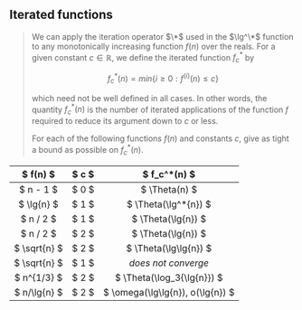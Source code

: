## Iterated functions

> We can apply the iteration operator $\*$ used in the $\lg^\*$ function to any
> monotonically increasing function $f(n)$ over the reals. For a given
> constant $c \in \mathbb{R}$, we define the iterated function $f_c^*$ by
>
> $$ f_c^*(n) = min \lbrace i \geq 0 : f^{(i)}(n) \leq c \rbrace $$
>
> which need not be well defined in all cases. In other words, the quantity
> $f_c^*(n)$ is the number of iterated applications of the function $f$
> required to reduce its argument down to $c$ or less.
>
> For each of the following functions $f(n)$ and constants $c$, give as tight
> a bound as possible on $f_c^*(n)$.

| $ f(n) $     | $ c $ | $ f_c^*(n) $                     |
|:------------:|:-----:|:--------------------------------:|
| $ n - 1 $    | $ 0 $ | $ \Theta(n) $                    |
| $ \lg{n} $   | $ 1 $ | $ \Theta(\lg^*{n}) $             |
| $ n / 2 $    | $ 1 $ | $ \Theta(\lg{n}) $               |
| $ n / 2 $    | $ 2 $ | $ \Theta(\lg{n}) $               |
| $ \sqrt{n} $ | $ 2 $ | $ \Theta(\lg\lg{n}) $            |
| $ \sqrt{n} $ | $ 1 $ | *does not converge*              |
| $ n^{1/3} $  | $ 2 $ | $ \Theta(\log_3{\lg{n}}) $       |
| $ n/\lg{n} $ | $ 2 $ | $ \omega(\lg\lg{n}), o(\lg{n}) $ |
